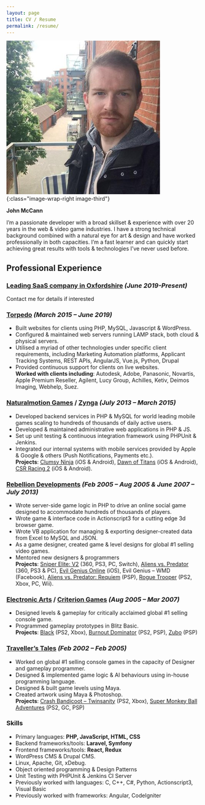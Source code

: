 ```yaml
---
layout: page
title: CV / Resume
permalink: /resume/
---
```

![JMac](/assets/img/jmac.jpg){:class="image-wrap-right image-third"}

**John McCann**

I’m a passionate developer with a broad skillset & experience with over 20 years in the web & video game industries. I have a strong technical background combined with a natural eye for art & design and have worked professionally in both capacities. I’m a fast learner and can quickly start achieving great results with tools & technologies I’ve never used before.

## Professional Experience

### [Leading SaaS company in Oxfordshire](jmac.co) *(June 2019-Present)*
Contact me for details if interested

### [Torpedo](www.torpedogroup.com) *(March 2015 – June 2019)*
* Built websites for clients using PHP, MySQL, Javascript & WordPress.
* Configured & maintained web servers running LAMP stack, both cloud & physical servers.
* Utilised a myriad of other technologies under specific client requirements, including Marketing Automation platforms, Applicant Tracking Systems, REST APIs, AngularJS, Vue.js, Python, Drupal
* Provided continuous support for clients on live websites.  
**Worked with clients including**: Autodesk, Adobe, Panasonic, Novartis, Apple Premium Reseller, Agilent, Lucy Group, Achilles, Ketiv, Deimos Imaging, Webhelp, Suez.

### [Naturalmotion Games](https://en.wikipedia.org/wiki/NaturalMotion) / [Zynga](https://en.wikipedia.org/wiki/Zynga) *(July 2013 – March 2015)*
* Developed backend services in PHP & MySQL for world leading mobile games scaling to hundreds of thousands of daily active users.
* Developed & maintained administrative web applications in PHP & JS.
* Set up unit testing & continuous integration framework using PHPUnit & Jenkins.
* Integrated our internal systems with mobile services provided by Apple & Google & others (Push Notifications, Payments etc.).  
**Projects**: [Clumsy Ninja](http://geni.us/3GSs) (iOS & Android), [Dawn of Titans](http://geni.us/15EG) (iOS & Android), [CSR Racing 2](http://geni.us/2o4I) (iOS & Android).

### [Rebellion Developments](https://en.wikipedia.org/wiki/Rebellion_Developments) *(Feb 2005 – Aug 2005 & June 2007 – July 2013)*
* Wrote server-side game logic in PHP to drive an online social game designed to accommodate hundreds of thousands of players.
* Wrote game & interface code in Actionscript3 for a cutting edge 3d browser game.
* Wrote VB application for managing & exporting designer-created data from Excel to MySQL and JSON.
* As a game designer, created game & level designs for global #1 selling video games.
* Mentored new designers & programmers  
**Projects**: [Sniper Elite: V2](http://geni.us/3M5a) (360, PS3, PC, Switch), [Aliens vs. Predator](http://geni.us/DIr) (360,  PS3 & PC), [Evil Genius Online](http://geni.us/3Ybi) (iOS), Evil Genius – WMD (Facebook),  [Aliens vs. Predator: Requiem](http://geni.us/2mYp) (PSP), [Rogue Trooper](http://geni.us/45cr) (PS2, Xbox, PC, Wii).

### [Electronic Arts](https://en.wikipedia.org/wiki/Electronic_Arts) / [Criterion Games](https://en.wikipedia.org/wiki/Criterion_Games) *(Aug 2005 – Mar 2007)*
* Designed levels & gameplay for critically acclaimed global #1 selling console game.
* Programmed gameplay prototypes in Blitz Basic.  
**Projects**: [Black](http://geni.us/24gX) (PS2, Xbox), [Burnout Dominator](http://geni.us/2lKA) (PS2, PSP), [Zubo](http://geni.us/2amZ) (PSP)

### [Traveller’s Tales](https://en.wikipedia.org/wiki/Traveller%27s_Tales) *(Feb 2002 – Feb 2005)*
* Worked on global #1 selling console games in the capacity of Designer and gameplay programmer.
* Designed & implemented game logic & AI behaviours using in-house programming language.
* Designed & built game levels using Maya.
* Created artwork using Maya & Photoshop.  
**Projects**: [Crash Bandicoot – Twinsanity](http://geni.us/HFF) (PS2, Xbox), [Super Monkey Ball Adventures](http://geni.us/3vIN) (PS2, GC, PSP)

### Skills
* Primary languages: **PHP, JavaScript, HTML, CSS**
* Backend frameworks/tools: **Laravel, Symfony**
* Frontend frameworks/tools: **React, Redux**
* WordPress CMS & Drupal CMS.
* Linux, Apache, Git, xDebug.
* Object oriented programming & Design Patterns
* Unit Testing with PHPUnit & Jenkins CI Server
* Previously worked with languages: C, C++, C#, Python, Actionscript3, Visual Basic
* Previously worked with frameworks:  Angular, CodeIgniter
